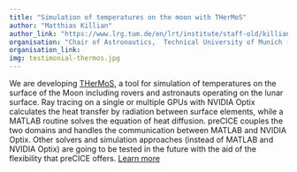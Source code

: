 ```yaml
---
title: "Simulation of temperatures on the moon with THerMoS"
author: "Matthias Killian"
author_link: "https://www.lrg.tum.de/en/lrt/institute/staff-old/killian-matthias/"
organisation: "Chair of Astronautics,  Technical University of Munich (TUM), Germany"
organisation_link:
img: testimonial-thermos.jpg
---
```

We are developing [THerMoS](https://www.lrg.tum.de/lrt/forschung/exploration-technologies/thermos/), a tool for simulation of temperatures on the surface of the Moon including rovers and astronauts operating on the lunar surface. Ray tracing on a single or multiple GPUs with NVIDIA Optix calculates the heat transfer by radiation between surface elements, while a MATLAB routine solves the equation of heat diffusion. preCICE couples the two domains and handles the communication between MATLAB and NVIDIA Optix. Other solvers and simulation approaches (instead of MATLAB and NVIDIA Optix) are going to be tested in the future with the aid of the flexibility that preCICE offers. [Learn more](https://congress.cimne.com/coupled2019/admin/files/fileabstract/a180.pdf)
